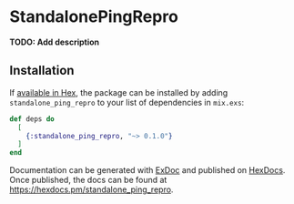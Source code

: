 # StandalonePingRepro

**TODO: Add description**

## Installation

If [available in Hex](https://hex.pm/docs/publish), the package can be installed
by adding `standalone_ping_repro` to your list of dependencies in `mix.exs`:

```elixir
def deps do
  [
    {:standalone_ping_repro, "~> 0.1.0"}
  ]
end
```

Documentation can be generated with [ExDoc](https://github.com/elixir-lang/ex_doc)
and published on [HexDocs](https://hexdocs.pm). Once published, the docs can
be found at <https://hexdocs.pm/standalone_ping_repro>.

